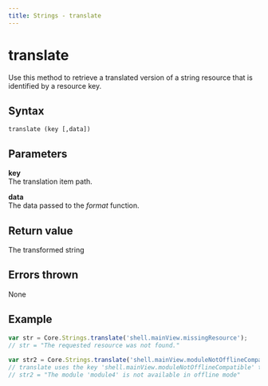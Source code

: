 ```yaml
---
title: Strings - translate
---
```


# translate
Use this method to retrieve a translated version of a string resource that is identified by a resource key.
 

## Syntax
`translate (key [,data])`


## Parameters

**key**  
The translation item path.

**data**  
The data passed to the *format* function.


## Return value
The transformed string


## Errors thrown
None


## Example

```javascript
var str = Core.Strings.translate('shell.mainView.missingResource');
// str = "The requested resource was not found."
 
var str2 = Core.Strings.translate('shell.mainView.moduleNotOfflineCompatible', {name: 'module4'});
// translate uses the key 'shell.mainView.moduleNotOfflineCompatible' to grab the string "The module '{name}' is not available in offline mode" and subsequently calls through to format with the supplied data.
// str2 = "The module 'module4' is not available in offline mode"
```
